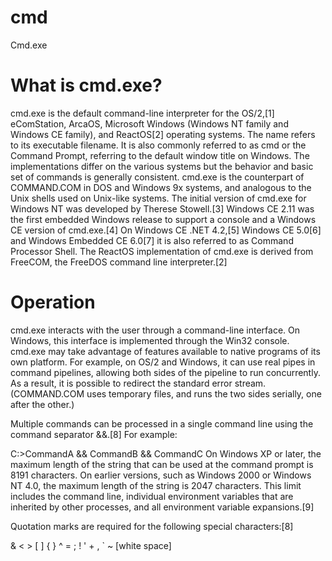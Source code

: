 # cmd
Cmd.exe
# What is cmd.exe?
cmd.exe is the default command-line interpreter for the OS/2,[1] eComStation, ArcaOS, Microsoft Windows (Windows NT family and Windows CE family), and ReactOS[2] operating systems. The name refers to its executable filename. It is also commonly referred to as cmd or the Command Prompt, referring to the default window title on Windows. The implementations differ on the various systems but the behavior and basic set of commands is generally consistent. cmd.exe is the counterpart of COMMAND.COM in DOS and Windows 9x systems, and analogous to the Unix shells used on Unix-like systems. The initial version of cmd.exe for Windows NT was developed by Therese Stowell.[3] Windows CE 2.11 was the first embedded Windows release to support a console and a Windows CE version of cmd.exe.[4] On Windows CE .NET 4.2,[5] Windows CE 5.0[6] and Windows Embedded CE 6.0[7] it is also referred to as Command Processor Shell. The ReactOS implementation of cmd.exe is derived from FreeCOM, the FreeDOS command line interpreter.[2]
# Operation
cmd.exe interacts with the user through a command-line interface. On Windows, this interface is implemented through the Win32 console. cmd.exe may take advantage of features available to native programs of its own platform. For example, on OS/2 and Windows, it can use real pipes in command pipelines, allowing both sides of the pipeline to run concurrently. As a result, it is possible to redirect the standard error stream. (COMMAND.COM uses temporary files, and runs the two sides serially, one after the other.)

Multiple commands can be processed in a single command line using the command separator &&.[8] For example:

C:\>CommandA && CommandB && CommandC
On Windows XP or later, the maximum length of the string that can be used at the command prompt is 8191 characters. On earlier versions, such as Windows 2000 or Windows NT 4.0, the maximum length of the string is 2047 characters. This limit includes the command line, individual environment variables that are inherited by other processes, and all environment variable expansions.[9]

Quotation marks are required for the following special characters:[8]

& < > [ ] { } ^ = ; ! ' + , ` ~ [white space]
